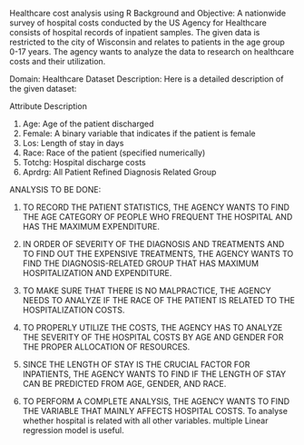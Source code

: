 
Healthcare cost analysis using R
Background and Objective: A nationwide survey of hospital costs conducted by the US Agency for Healthcare consists of
hospital records of inpatient samples. The given data is restricted to the city of Wisconsin and relates to patients in 
the age group 0-17 years. The agency wants to analyze the data to research on healthcare costs and their utilization.

Domain: Healthcare
Dataset Description:
Here is a detailed description of the given dataset:

Attribute Description 

1. Age: Age of the patient discharged
2. Female: A binary variable that indicates if the patient is female
3. Los: Length of stay in days
4. Race: Race of the patient (specified numerically)
5. Totchg: Hospital discharge costs
6. Aprdrg: All Patient Refined Diagnosis Related Group

ANALYSIS TO BE DONE:
1. TO RECORD THE PATIENT STATISTICS, THE AGENCY WANTS TO FIND THE AGE CATEGORY OF PEOPLE WHO FREQUENT THE HOSPITAL AND 
HAS THE MAXIMUM EXPENDITURE.

2. IN ORDER OF SEVERITY OF THE DIAGNOSIS AND TREATMENTS AND TO FIND OUT THE EXPENSIVE TREATMENTS, THE AGENCY
WANTS TO FIND THE DIAGNOSIS-RELATED GROUP THAT HAS MAXIMUM HOSPITALIZATION AND EXPENDITURE.

3. TO MAKE SURE THAT THERE IS NO MALPRACTICE, THE AGENCY NEEDS TO ANALYZE IF THE RACE OF THE PATIENT IS RELATED TO
THE HOSPITALIZATION COSTS.

4. TO PROPERLY UTILIZE THE COSTS, THE AGENCY HAS TO ANALYZE THE SEVERITY OF THE HOSPITAL COSTS BY AGE AND GENDER FOR
THE PROPER ALLOCATION OF RESOURCES.

5. SINCE THE LENGTH OF STAY IS THE CRUCIAL FACTOR FOR INPATIENTS, THE AGENCY WANTS TO FIND IF THE LENGTH OF STAY
CAN BE PREDICTED FROM AGE, GENDER, AND RACE.

6. TO PERFORM A COMPLETE ANALYSIS, THE AGENCY WANTS TO FIND THE VARIABLE THAT MAINLY AFFECTS HOSPITAL COSTS.
To analyse whether hospital is related with all other variables. multiple Linear regression model is useful.
